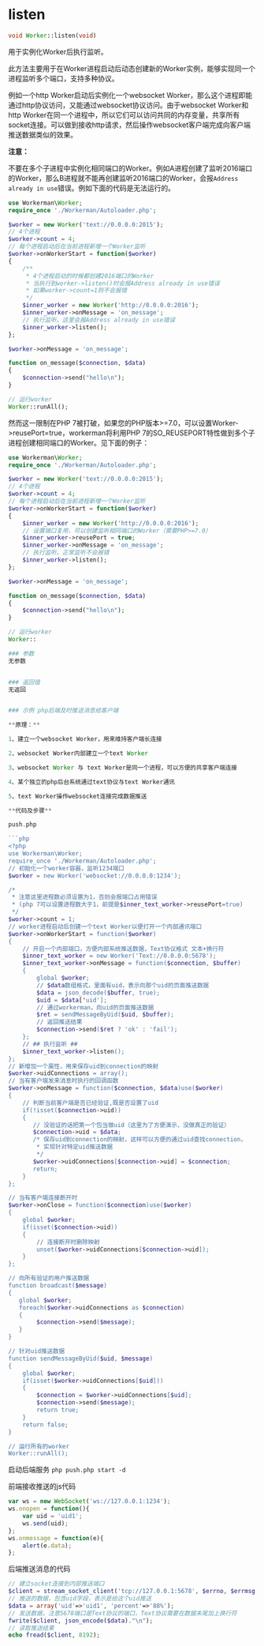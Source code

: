 # listen
```php
void Worker::listen(void)
```
用于实例化Worker后执行监听。

此方法主要用于在Worker进程启动后动态创建新的Worker实例，能够实现同一个进程监听多个端口，支持多种协议。

例如一个http Worker启动后实例化一个websocket Worker，那么这个进程即能通过http协议访问，又能通过websocket协议访问。由于websocket Worker和http Worker在同一个进程中，所以它们可以访问共同的内存变量，共享所有socket连接。可以做到接收http请求，然后操作websocket客户端完成向客户端推送数据类似的效果。

**注意：**

不要在多个子进程中实例化相同端口的Worker。例如A进程创建了监听2016端口的Worker，那么B进程就不能再创建监听2016端口的Worker，会报```Address already in use```错误。例如下面的代码是无法运行的。

```php
use Workerman\Worker;
require_once './Workerman/Autoloader.php';

$worker = new Worker('text://0.0.0.0:2015');
// 4个进程
$worker->count = 4;
// 每个进程启动后在当前进程新增一个Worker监听
$worker->onWorkerStart = function($worker)
{
    /**
     * 4个进程启动的时候都创建2016端口的Worker
     * 当执行到worker->listen()时会报Address already in use错误
     * 如果worker->count=1则不会报错
     */
    $inner_worker = new Worker('http://0.0.0.0:2016');
    $inner_worker->onMessage = 'on_message';
    // 执行监听。这里会报Address already in use错误
    $inner_worker->listen();
};

$worker->onMessage = 'on_message';

function on_message($connection, $data)
{
    $connection->send("hello\n");
}

// 运行worker
Worker::runAll();
```

然而这一限制在PHP 7被打破，如果您的PHP版本>=7.0，可以设置Worker->reusePort=true，workerman将利用PHP 7的SO_REUSEPORT特性做到多个子进程创建相同端口的Worker。见下面的例子：
```php
use Workerman\Worker;
require_once './Workerman/Autoloader.php';

$worker = new Worker('text://0.0.0.0:2015');
// 4个进程
$worker->count = 4;
// 每个进程启动后在当前进程新增一个Worker监听
$worker->onWorkerStart = function($worker)
{
    $inner_worker = new Worker('http://0.0.0.0:2016');
    // 设置端口复用，可以创建监听相同端口的Worker（需要PHP>=7.0）
    $inner_worker->reusePort = true;
    $inner_worker->onMessage = 'on_message';
    // 执行监听。正常监听不会报错
    $inner_worker->listen();
};

$worker->onMessage = 'on_message';

function on_message($connection, $data)
{
    $connection->send("hello\n");
}

// 运行worker
Worker::

### 参数
无参数


### 返回值
无返回


### 示例 php后端及时推送消息给客户端

**原理：**

1、建立一个websocket Worker，用来维持客户端长连接

2、websocket Worker内部建立一个text Worker

3、websocket Worker 与 text Worker是同一个进程，可以方便的共享客户端连接

4、某个独立的php后台系统通过text协议与text Worker通讯

5、text Worker操作websocket连接完成数据推送

**代码及步骤**

push.php

```php
<?php
use Workerman\Worker;
require_once './Workerman/Autoloader.php';
// 初始化一个worker容器，监听1234端口
$worker = new Worker('websocket://0.0.0.0:1234');

/*
 * 注意这里进程数必须设置为1，否则会报端口占用错误
 * (php 7可以设置进程数大于1，前提是$inner_text_worker->reusePort=true)
 */
$worker->count = 1;
// worker进程启动后创建一个text Worker以便打开一个内部通讯端口
$worker->onWorkerStart = function($worker)
{
    // 开启一个内部端口，方便内部系统推送数据，Text协议格式 文本+换行符
    $inner_text_worker = new Worker('Text://0.0.0.0:5678');
    $inner_text_worker->onMessage = function($connection, $buffer)
    {
        global $worker;
        // $data数组格式，里面有uid，表示向那个uid的页面推送数据
        $data = json_decode($buffer, true);
        $uid = $data['uid'];
        // 通过workerman，向uid的页面推送数据
        $ret = sendMessageByUid($uid, $buffer);
        // 返回推送结果
        $connection->send($ret ? 'ok' : 'fail');
    };
    // ## 执行监听 ##
    $inner_text_worker->listen();
};
// 新增加一个属性，用来保存uid到connection的映射
$worker->uidConnections = array();
// 当有客户端发来消息时执行的回调函数
$worker->onMessage = function($connection, $data)use($worker)
{
    // 判断当前客户端是否已经验证,既是否设置了uid
    if(!isset($connection->uid))
    {
       // 没验证的话把第一个包当做uid（这里为了方便演示，没做真正的验证）
       $connection->uid = $data;
       /* 保存uid到connection的映射，这样可以方便的通过uid查找connection，
        * 实现针对特定uid推送数据
        */
       $worker->uidConnections[$connection->uid] = $connection;
       return;
    }
};

// 当有客户端连接断开时
$worker->onClose = function($connection)use($worker)
{
    global $worker;
    if(isset($connection->uid))
    {
        // 连接断开时删除映射
        unset($worker->uidConnections[$connection->uid]);
    }
};

// 向所有验证的用户推送数据
function broadcast($message)
{
   global $worker;
   foreach($worker->uidConnections as $connection)
   {
        $connection->send($message);
   }
}

// 针对uid推送数据
function sendMessageByUid($uid, $message)
{
    global $worker;
    if(isset($worker->uidConnections[$uid]))
    {
        $connection = $worker->uidConnections[$uid];
        $connection->send($message);
        return true;
    }
    return false;
}

// 运行所有的worker
Worker::runAll();
```

启动后端服务
```php push.php start -d```

前端接收推送的js代码
```javascript
var ws = new WebSocket('ws://127.0.0.1:1234');
ws.onopen = function(){
    var uid = 'uid1';
    ws.send(uid);
};
ws.onmessage = function(e){
    alert(e.data);
};
```

后端推送消息的代码
```php
// 建立socket连接到内部推送端口
$client = stream_socket_client('tcp://127.0.0.1:5678', $errno, $errmsg, 1);
// 推送的数据，包含uid字段，表示是给这个uid推送
$data = array('uid'=>'uid1', 'percent'=>'88%');
// 发送数据，注意5678端口是Text协议的端口，Text协议需要在数据末尾加上换行符
fwrite($client, json_encode($data)."\n");
// 读取推送结果
echo fread($client, 8192);
```
